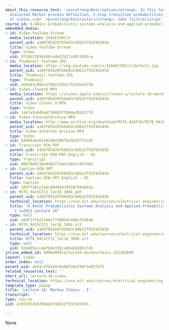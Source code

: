 ```yaml
---
about_this_resource_text: '<p><strong>Description</strong>: In this lecture, the professor
  discussed Markov process definition, n-step transition probabilities, and classification
  of states.</p>  <p><strong>Instructor</strong>: John Tsitsiklis</p>'
course_id: 6-041sc-probabilistic-systems-analysis-and-applied-probability-fall-2013
embedded_media:
- id: Video-YouTube-Stream
  media_location: IkbkEtOOC1Y
  parent_uid: a169785d207bbb83c9db22f9329d345b
  title: Video-YouTube-Stream
  type: Video
  uid: 8734b23036b60cede32417cd874595ce
- id: Thumbnail-YouTube-JPG
  media_location: https://img.youtube.com/vi/IkbkEtOOC1Y/default.jpg
  parent_uid: a169785d207bbb83c9db22f9329d345b
  title: Thumbnail-YouTube-JPG
  type: Thumbnail
  uid: ebbd43c88dce70d2329a175224e43250
- id: Video-iTunesU-MP4
  media_location: https://itunes.apple.com/us/itunes-u/lecture-16-markov-chains-i/id577778306?i=123745457
  parent_uid: a169785d207bbb83c9db22f9329d345b
  title: Video-iTunes U-MP4
  type: Video
  uid: 1441a5a0d0a6f30683ffb8ded5b517f6
- id: Video-InternetArchive-MP4
  media_location: http://www.archive.org/download/MIT6.041F10/MIT6_041F11_lec16_300k.mp4
  parent_uid: a169785d207bbb83c9db22f9329d345b
  title: Video-Internet Archive-MP4
  type: Video
  uid: 64868a8a81e0248438b7ba5bd37fec47
- id: Transcript-OCW-PDF
  parent_uid: a169785d207bbb83c9db22f9329d345b
  title: Transcript-OCW-PDF-English - US
  type: Transcript
  uid: 0867804218e0482f7a6d7e63cc01fd81
- id: Caption-OCW-SRT
  parent_uid: a169785d207bbb83c9db22f9329d345b
  title: Caption-OCW-SRT-English - US
  type: Caption
  uid: 289ff3d1c5abc88404429928794e055e
- id: MIT6_041SCF13_lec16_300k.pdf
  parent_uid: a169785d207bbb83c9db22f9329d345b
  technical_location: https://ocw.mit.edu/courses/electrical-engineering-and-computer-science/6-041sc-probabilistic-systems-analysis-and-applied-probability-fall-2013/resource-index/lecture-16-video/MIT6_041SCF13_lec16_300k.pdf
  title: "6.041SC Probabilistic Systems Analysis and Applied Probability, Fall 2013Transcript\
    \ \u2013 Lecture 16"
  type: null
  uid: eddf1ffb25166a7f3805dc496c35d6db
- id: MIT6_041SCF13_lec16_300k.srt
  parent_uid: a169785d207bbb83c9db22f9329d345b
  technical_location: https://ocw.mit.edu/courses/electrical-engineering-and-computer-science/6-041sc-probabilistic-systems-analysis-and-applied-probability-fall-2013/resource-index/lecture-16-video/MIT6_041SCF13_lec16_300k.srt
  title: MIT6_041SCF13_lec16_300k.srt
  type: null
  uid: 026dd5acc4afb8e31bca8b465d081f45
inline_embed_id: 90964099lecture16:markovchains-i81202049
layout: video
order_index: null
parent_uid: ae41cdf641026e80720af98f3a837b7b
related_resources_text: ''
short_url: lecture-16-video
technical_location: https://ocw.mit.edu/courses/electrical-engineering-and-computer-science/6-041sc-probabilistic-systems-analysis-and-applied-probability-fall-2013/resource-index/lecture-16-video
template_type: popup
title: 'Lecture 16: Markov Chains - I'
transcript: ''
type: course
uid: a169785d207bbb83c9db22f9329d345b

---
```

None
